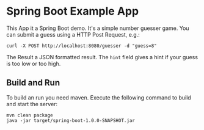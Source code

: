 # Spring Boot Example App

This App it a Spring Boot demo. It's a simple number guesser game. You can submit a guess using a
HTTP Post Request, e.g.:

    curl -X POST http://localhost:8080/guesser -d "guess=8"

The Result a JSON formatted result. The `hint` field gives a hint if your guess is too low or too high.

## Build and Run

To build an run you need maven. Execute the following command to build and start the server:

    mvn clean package
    java -jar target/spring-boot-1.0.0-SNAPSHOT.jar

